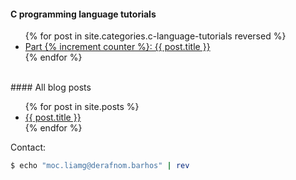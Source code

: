 #### C programming language tutorials
<ul>
{% for post in site.categories.c-language-tutorials reversed %}
  <li>
    <a href="{{ site.baseurl }}{{ post.url }}">Part
 {% increment counter %}: {{ post.title }}</a>
  </li>
{% endfor %}
</ul>
<br />
#### All blog posts
<ul>
  {% for post in site.posts %}
    <li>
      <a href="{{ site.baseurl }}{{ post.url }}">{{ post.title }}</a>
    </li>
  {% endfor %}
</ul>

Contact:
```sh
$ echo "moc.liamg@derafnom.barhos" | rev
```
